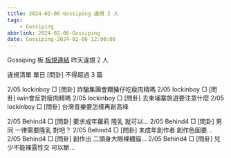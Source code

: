 ```yaml
---
title: 2024-02-06-Gossiping 違規 2 人
tags:
    - Gossiping
abbrlink: 2024-02-06-Gossiping
date: Gossiping-2024-02-06 12:00:00
---
```

Gossiping 板 [板規連結](https://www.ptt.cc/bbs/Gossiping/M.1637425085.A.07D.html)
昨天違規 2 人
<!-- more -->

違規清單
單日 [問卦] 不得超過 3 篇

2/05 lockinboy □ [問卦] 詐騙集團會餵豬仔吃瘦肉精嗎
2/05 lockinboy □ [問卦] iwin會反對瘦肉精嗎
2/05 lockinboy □ [問卦] 去柬埔寨旅遊要注意什麼
2/05 lockinboy □ [問卦] 台灣音樂要怎樣再創高峰

2/05 Behind4 □ [問卦] 要求成年蘿莉 隆乳 就可以…
2/05 Behind4 □ [問卦] 男同 一律需要隆乳 對吧？
2/05 Behind4 □ [問卦] 未成年創作者 創作色圖要…
2/05 Behind4 □ [問卦] 創作出 二頭身大眼裸體貓…
2/05 Behind4 □ [問卦] 兒少不能裸露性交 可以斷…